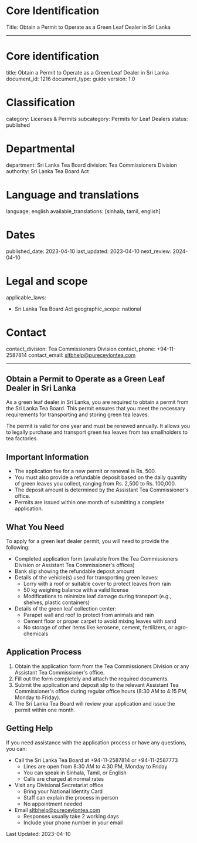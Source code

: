 # Core Identification
Title: Obtain a Permit to Operate as a Green Leaf Dealer in Sri Lanka

---
# Core identification
title: Obtain a Permit to Operate as a Green Leaf Dealer in Sri Lanka
document_id: 1216
document_type: guide
version: 1.0

# Classification
category: Licenses & Permits
subcategory: Permits for Leaf Dealers
status: published

# Departmental
department: Sri Lanka Tea Board
division: Tea Commissioners Division
authority: Sri Lanka Tea Board Act

# Language and translations
language: english
available_translations: [sinhala, tamil, english]

# Dates
published_date: 2023-04-10
last_updated: 2023-04-10
next_review: 2024-04-10

# Legal and scope
applicable_laws:
 - Sri Lanka Tea Board Act
geographic_scope: national

# Contact
contact_division: Tea Commissioners Division
contact_phone: +94-11-2587814
contact_email: sltbhelp@pureceylontea.com

---

## Obtain a Permit to Operate as a Green Leaf Dealer in Sri Lanka

As a green leaf dealer in Sri Lanka, you are required to obtain a permit from the Sri Lanka Tea Board. This permit ensures that you meet the necessary requirements for transporting and storing green tea leaves.

The permit is valid for one year and must be renewed annually. It allows you to legally purchase and transport green tea leaves from tea smallholders to tea factories.

## Important Information

- The application fee for a new permit or renewal is Rs. 500.
- You must also provide a refundable deposit based on the daily quantity of green leaves you collect, ranging from Rs. 2,500 to Rs. 100,000.
- The deposit amount is determined by the Assistant Tea Commissioner's office.
- Permits are issued within one month of submitting a complete application.

## What You Need

To apply for a green leaf dealer permit, you will need to provide the following:

- Completed application form (available from the Tea Commissioners Division or Assistant Tea Commissioner's offices)
- Bank slip showing the refundable deposit amount
- Details of the vehicle(s) used for transporting green leaves:
  - Lorry with a roof or suitable cover to protect leaves from rain
  - 50 kg weighing balance with a valid license
  - Modifications to minimize leaf damage during transport (e.g., shelves, plastic containers)
- Details of the green leaf collection center:
  - Parapet wall and roof to protect from animals and rain
  - Cement floor or proper carpet to avoid mixing leaves with sand
  - No storage of other items like kerosene, cement, fertilizers, or agro-chemicals

## Application Process

1. Obtain the application form from the Tea Commissioners Division or any Assistant Tea Commissioner's office.
2. Fill out the form completely and attach the required documents.
3. Submit the application and deposit slip to the relevant Assistant Tea Commissioner's office during regular office hours (8:30 AM to 4:15 PM, Monday to Friday).
4. The Sri Lanka Tea Board will review your application and issue the permit within one month.

## Getting Help

If you need assistance with the application process or have any questions, you can:

- Call the Sri Lanka Tea Board at +94-11-2587814 or +94-11-2587773
  - Lines are open from 8:30 AM to 4:30 PM, Monday to Friday
  - You can speak in Sinhala, Tamil, or English
  - Calls are charged at normal rates
- Visit any Divisional Secretariat office
  - Bring your National Identity Card
  - Staff can explain the process in person
  - No appointment needed
- Email sltbhelp@pureceylontea.com
  - Responses usually take 2 working days
  - Include your phone number in your email

Last Updated: 2023-04-10